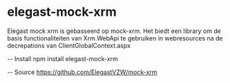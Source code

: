 # elegast-mock-xrm

Elegast mock xrm is gebasseerd op mock-xrm.
Het biedt een library om de basis functionaliteiten van Xrm.WebApi te gebruiken in webresources na de decrepations van ClientGlobalContext.aspx

-- Install
npm install elegast-mock-xrm

-- Source
https://github.com/ElegastVZW/mock-xrm
